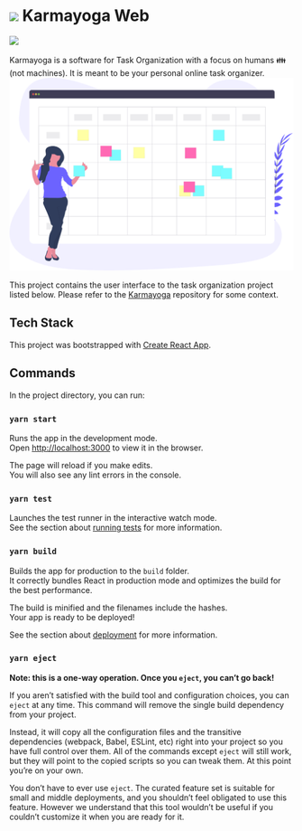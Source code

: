 # ![](public/favicon.ico) Karmayoga Web
![](https://img.shields.io/circleci/build/github/octetful/karmayoga-web?token=b34e4b51a9fe2932a43000e6252f104090533301)

Karmayoga is a software for Task Organization with a focus on humans :family: (not machines). It is meant to be your personal online task organizer. 
![](src/logo.svg)

This project contains the user interface to the task organization project listed below.
Please refer to the [Karmayoga](https://github.com/octetful/karmayoga) repository for some context.



## Tech Stack

This project was bootstrapped with [Create React App](https://github.com/facebook/create-react-app).

## Commands

In the project directory, you can run:

### `yarn start`

Runs the app in the development mode.\
Open [http://localhost:3000](http://localhost:3000) to view it in the browser.

The page will reload if you make edits.\
You will also see any lint errors in the console.

### `yarn test`

Launches the test runner in the interactive watch mode.\
See the section about [running tests](https://facebook.github.io/create-react-app/docs/running-tests) for more information.

### `yarn build`

Builds the app for production to the `build` folder.\
It correctly bundles React in production mode and optimizes the build for the best performance.

The build is minified and the filenames include the hashes.\
Your app is ready to be deployed!

See the section about [deployment](https://facebook.github.io/create-react-app/docs/deployment) for more information.

### `yarn eject`

**Note: this is a one-way operation. Once you `eject`, you can’t go back!**

If you aren’t satisfied with the build tool and configuration choices, you can `eject` at any time. This command will remove the single build dependency from your project.

Instead, it will copy all the configuration files and the transitive dependencies (webpack, Babel, ESLint, etc) right into your project so you have full control over them. All of the commands except `eject` will still work, but they will point to the copied scripts so you can tweak them. At this point you’re on your own.

You don’t have to ever use `eject`. The curated feature set is suitable for small and middle deployments, and you shouldn’t feel obligated to use this feature. However we understand that this tool wouldn’t be useful if you couldn’t customize it when you are ready for it.
